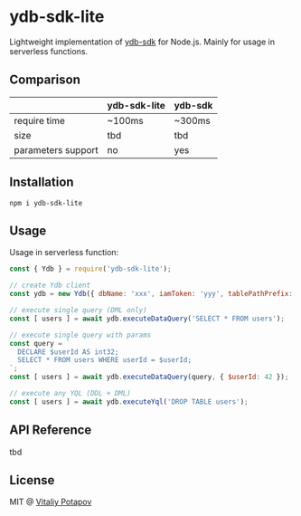 # ydb-sdk-lite
Lightweight implementation of [ydb-sdk](https://github.com/yandex-cloud/ydb-nodejs-sdk) for Node.js.
Mainly for usage in serverless functions.

## Comparison
|   | ydb-sdk-lite  | ydb-sdk |
| - | - | - |
| require time | ~100ms  | ~300ms  |
| size | tbd  | tbd  |
| parameters support | no  | yes  |

## Installation
```
npm i ydb-sdk-lite
```

## Usage
Usage in serverless function:
```js
const { Ydb } = require('ydb-sdk-lite');

// create Ydb client
const ydb = new Ydb({ dbName: 'xxx', iamToken: 'yyy', tablePathPrefix: 'zzz' });

// execute single query (DML only)
const [ users ] = await ydb.executeDataQuery('SELECT * FROM users');

// execute single query with params
const query = `
  DECLARE $userId AS int32;
  SELECT * FROM users WHERE userId = $userId;
`;
const [ users ] = await ydb.executeDataQuery(query, { $userId: 42 });

// execute any YQL (DDL + DML)
const [ users ] = await ydb.executeYql('DROP TABLE users');
```

## API Reference
tbd

## License
MIT @ [Vitaliy Potapov](https://github.com/vitalets)



